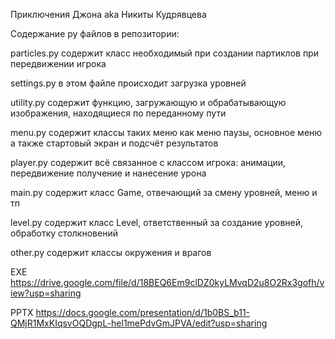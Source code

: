 Приключения Джона aka Никиты Кудрявцева

Содержание py файлов в репозитории:

particles.py содержит класс необходимый 
при создании партиклов при передвижении игрока

settings.py в этом файле происходит загрузка 
уровней

utility.py содержит функцию, загружающую и обрабатывающую
изображения, находящиеся по переданному пути

menu.py содержит классы таких меню как меню паузы, основное меню
а также стартовый экран и подсчёт результатов

player.py содержит всё связанное с классом игрока:
анимации, передвижение получение и нанесение урона

main.py содержит класс Game, отвечающий за смену уровней, меню и тп

level.py содержит класс Level, ответственный за создание уровней, обработку столкновений

other.py содержит классы окружения и врагов



EXE 
https://drive.google.com/file/d/18BEQ6Em9clDZ0kyLMvqD2u8O2Rx3gofh/view?usp=sharing

PPTX 
https://docs.google.com/presentation/d/1b0BS_b11-QMjR1MxKIqsvOQDgpL-hel1mePdvGmJPVA/edit?usp=sharing
